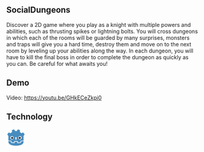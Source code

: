 ## SocialDungeons

Discover a 2D game where you play as a knight with multiple powers and abilities, such as thrusting spikes or lightning bolts. You will cross dungeons in which each of the rooms will be guarded by many surprises, monsters and traps will give you a hard time, destroy them and move on to the next room by leveling up your abilities along the way. In each dungeon, you will have to kill the final boss in order to complete the dungeon as quickly as you can. Be careful for what awaits you!

## Demo

Video: https://youtu.be/GHkECeZkpi0

## Technology

<div style="display: flex">
  <img src="https://github.com/Thomas-Raveneau/Thomas-Raveneau/blob/0a9c776fb31788d5e691268b8f160d6ea7b34c30/logos/godot.png" height="50"/>
</div>
